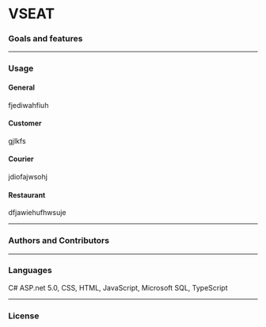 <h1>VSEAT</h1>
<h3>Goals and features</h3>
<hr/>
<h3>Usage</h3>
<h4>General</h4>
<p>fjediwahfiuh</p>
<h4>Customer</h4>
<p>gjlkfs</p>
<h4>Courier</h4>
<p>jdiofajwsohj</p>
<h4>Restaurant</h4>
<p>dfjawiehufhwsuje</p>
<hr/>
<h3>Authors and Contributors</h3>
<hr/>
<h3>Languages</h3>
<p>C# ASP.net 5.0, CSS, HTML, JavaScript, Microsoft SQL, TypeScript</p>
<hr/>
<h3>License</h3>
